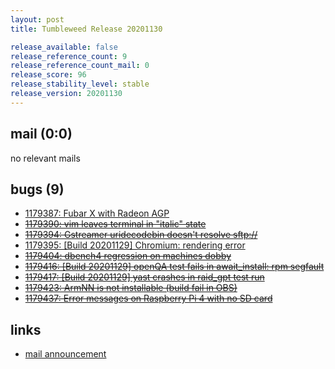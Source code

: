 ```yaml
---
layout: post
title: Tumbleweed Release 20201130

release_available: false
release_reference_count: 9
release_reference_count_mail: 0
release_score: 96
release_stability_level: stable
release_version: 20201130
---
```


## mail (0:0)

no relevant mails

## bugs (9)

<!--more-->

- [1179387: Fubar X with Radeon AGP](https://bugzilla.opensuse.org/show_bug.cgi?id=1179387)
- ~~[1179390: vim leaves terminal in "italic" state](https://bugzilla.opensuse.org/show_bug.cgi?id=1179390)~~
- ~~[1179394: Gstreamer uridecodebin doesn't resolve sftp://](https://bugzilla.opensuse.org/show_bug.cgi?id=1179394)~~
- [1179395: \[Build 20201129\] Chromium: rendering error](https://bugzilla.opensuse.org/show_bug.cgi?id=1179395)
- ~~[1179404: dbench4 regression on machines dobby](https://bugzilla.opensuse.org/show_bug.cgi?id=1179404)~~
- ~~[1179416: \[Build 20201129\] openQA test fails in await_install: rpm segfault](https://bugzilla.opensuse.org/show_bug.cgi?id=1179416)~~
- ~~[1179417: \[Build 20201129\] yast crashes in raid_gpt test run](https://bugzilla.opensuse.org/show_bug.cgi?id=1179417)~~
- ~~[1179423: ArmNN is not installable (build fail in OBS)](https://bugzilla.opensuse.org/show_bug.cgi?id=1179423)~~
- ~~[1179437: Error messages on Raspberry Pi 4 with no SD card](https://bugzilla.opensuse.org/show_bug.cgi?id=1179437)~~



## links

- [mail announcement](https://lists.opensuse.org/archives/list/factory@lists.opensuse.org/thread/6WYRSBSJX3Y64KFQBHI72YJSZX7GIJOD)
